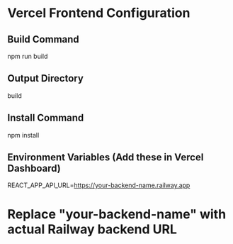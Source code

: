 # Vercel Frontend Configuration

## Build Command
npm run build

## Output Directory
build

## Install Command
npm install

## Environment Variables (Add these in Vercel Dashboard)

REACT_APP_API_URL=https://your-backend-name.railway.app

# Replace "your-backend-name" with actual Railway backend URL
